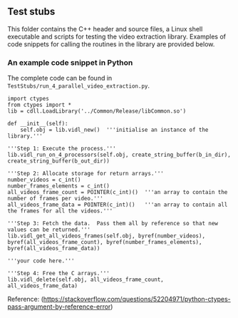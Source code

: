 ## Test stubs

This folder contains the C++ header and source files, a Linux shell executable and scripts for testing the video extraction library.  Examples of code snippets for calling the routines in the library are provided below.

### An example code snippet in Python
The complete code can be found in ```TestStubs/run_4_parallel_video_extraction.py```.

```
import ctypes  
from ctypes import *  
lib = cdll.LoadLibrary('../Common/Release/libCommon.so')  

def __init__(self):  
    self.obj = lib.vidl_new()  '''initialise an instance of the library.'''

'''Step 1: Execute the process.'''
lib.vidl_run_on_4_processors(self.obj, create_string_buffer(b_in_dir), create_string_buffer(b_out_dir))  

'''Step 2: Allocate storage for return arrays.'''
number_videos = c_int()
number_frames_elements = c_int()
all_videos_frame_count = POINTER(c_int)()  '''an array to contain the number of frames per video.'''
all_videos_frame_data = POINTER(c_int)()   '''an array to contain all the frames for all the videos.'''

'''Step 3: Fetch the data.  Pass them all by reference so that new values can be returned.'''
lib.vidl_get_all_videos_frames(self.obj, byref(number_videos), byref(all_videos_frame_count), byref(number_frames_elements), byref(all_videos_frame_data))

'''your code here.'''

'''Step 4: Free the C arrays.'''
lib.vidl_delete(self.obj, all_videos_frame_count, all_videos_frame_data)
```  
Reference: (https://stackoverflow.com/questions/52204971/python-ctypes-pass-argument-by-reference-error)
